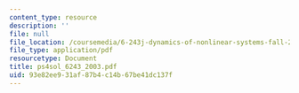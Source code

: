```yaml
---
content_type: resource
description: ''
file: null
file_location: /coursemedia/6-243j-dynamics-of-nonlinear-systems-fall-2003/93e82ee931af87b4c14b67be41dc137f_ps4sol_6243_2003.pdf
file_type: application/pdf
resourcetype: Document
title: ps4sol_6243_2003.pdf
uid: 93e82ee9-31af-87b4-c14b-67be41dc137f
---
```

